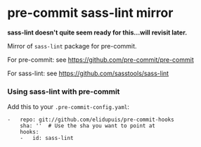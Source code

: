 # pre-commit sass-lint mirror

**sass-lint doesn't quite seem ready for this...will revisit later.**

Mirror of `sass-lint` package for pre-commit.

For pre-commit: see https://github.com/pre-commit/pre-commit

For sass-lint: see https://github.com/sasstools/sass-lint


### Using sass-lint with pre-commit

Add this to your `.pre-commit-config.yaml`:

    -   repo: git://github.com/elidupuis/pre-commit-hooks
        sha: ''  # Use the sha you want to point at
        hooks:
        -   id: sass-lint
